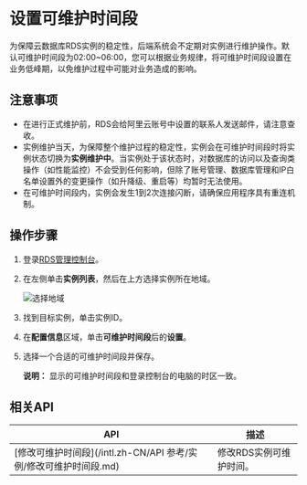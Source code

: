 # 设置可维护时间段

为保障云数据库RDS实例的稳定性，后端系统会不定期对实例进行维护操作。默认可维护时间段为02:00~06:00，您可以根据业务规律，将可维护时间段设置在业务低峰期，以免维护过程中可能对业务造成的影响。

## 注意事项

-   在进行正式维护前，RDS会给阿里云账号中设置的联系人发送邮件，请注意查收。
-   实例维护当天，为保障整个维护过程的稳定性，实例会在可维护时间段时将实例状态切换为**实例维护中**。当实例处于该状态时，对数据库的访问以及查询类操作（如性能监控）不会受到任何影响，但除了账号管理、数据库管理和IP白名单设置外的变更操作（如升降级、重启等）均暂时无法使用。
-   在可维护时间段内，实例会发生1到2次连接闪断，请确保应用程序具有重连机制。

## 操作步骤

1.  登录[RDS管理控制台](https://rds.console.aliyun.com/)。

2.  在左侧单击**实例列表**，然后在上方选择实例所在地域。

    ![选择地域](https://static-aliyun-doc.oss-accelerate.aliyuncs.com/assets/img/zh-CN/3074469951/p36543.png)

3.  找到目标实例，单击实例ID。

4.  在**配置信息**区域，单击**可维护时间段**后的**设置**。

5.  选择一个合适的可维护时间段并保存。

    **说明：** 显示的可维护时间段和登录控制台的电脑的时区一致。


## 相关API

|API|描述|
|---|--|
|[修改可维护时间段](/intl.zh-CN/API 参考/实例/修改可维护时间段.md)|修改RDS实例可维护时间。|

